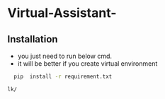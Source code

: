 # Virtual-Assistant-


## Installation

- you just need to run below cmd.
- it will be better if you create virtual environment


```bash
  pip  install -r requirement.txt
```
    lk/
 